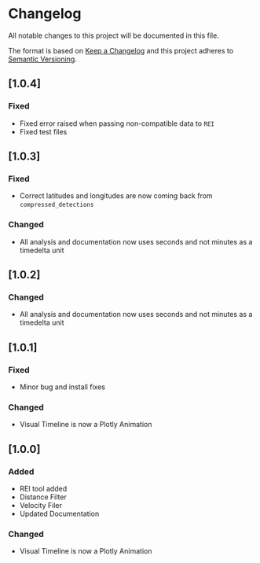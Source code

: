 # Changelog
All notable changes to this project will be documented in this file.

The format is based on [Keep a Changelog](http://keepachangelog.com/en/1.0.0/)
and this project adheres to [Semantic Versioning](http://semver.org/spec/v2.0.0.html).


## [1.0.4]

### Fixed
- Fixed error raised when passing non-compatible data to `REI`
- Fixed test files

## [1.0.3]

### Fixed
- Correct latitudes and longitudes are now coming back from `compressed_detections `

### Changed
- All analysis and documentation now uses seconds and not minutes as a timedelta unit

## [1.0.2]

### Changed
- All analysis and documentation now uses seconds and not minutes as a timedelta unit

## [1.0.1]

### Fixed
- Minor bug and install fixes

### Changed
- Visual Timeline is now a Plotly Animation

## [1.0.0]

### Added
- REI tool added
- Distance Filter
- Velocity Filer
- Updated Documentation

### Changed
- Visual Timeline is now a Plotly Animation
